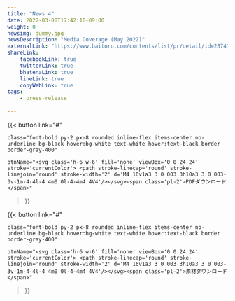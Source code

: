 ```yaml
---
title: "News 4"
date: 2022-03-08T17:42:10+09:00
weight: 0
newsimg: dummy.jpg
newsDescription: "Media Coverage (May 2022)"
externalLink: "https://www.baitoru.com/contents/list/pr/detail/id=2874"
shareLink:
    facebookLink: true
    twitterLink: true
    bhatenaLink: true
    lineLink: true
    copyWebLink: true
tags:
    - press-release
 
---
```

<div class="text-center mt-10">
{{< button 
    link="#" 

    class="font-bold py-2 px-8 rounded inline-flex items-center no-underline bg-black hover:bg-white text-white hover:text-black border border-gray-400" 

    btnName="<svg class='h-6 w-6' fill='none' viewBox='0 0 24 24' stroke='currentColor'> <path stroke-linecap='round' stroke-linejoin='round' stroke-width='2' d='M4 16v1a3 3 0 003 3h10a3 3 0 003-3v-1m-4-4l-4 4m0 0l-4-4m4 4V4'/></svg><span class='pl-2'>PDFダウンロード</span>" 
>}}
</div>
<div class="text-center my-20">
{{< button 
    link="#" 

    class="font-bold py-2 px-8 rounded inline-flex items-center no-underline bg-black hover:bg-white text-white hover:text-black border border-gray-400" 

    btnName="<svg class='h-6 w-6' fill='none' viewBox='0 0 24 24' stroke='currentColor'> <path stroke-linecap='round' stroke-linejoin='round' stroke-width='2' d='M4 16v1a3 3 0 003 3h10a3 3 0 003-3v-1m-4-4l-4 4m0 0l-4-4m4 4V4'/></svg><span class='pl-2'>素材ダウンロード</span>" 
>}}
</div>
